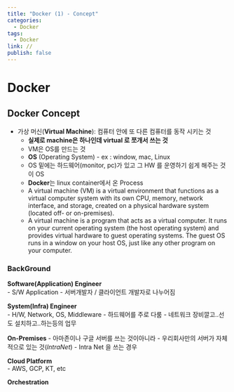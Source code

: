 ```yaml
---
title: "Docker (1) - Concept"
categories:
  - Docker
tags:
  - Docker
link: //
publish: false
---
```


# Docker

## Docker Concept
- 가상 머신(**Virtual Machine**): 컴퓨터 안에 또 다른 컴퓨터를 동작 시키는 것  
    - **실제로 machine은 하나인데 virtual 로 쪼개서 쓰는 것**
    - VM은 OS를 만드는 것  
    - **OS** (Operating System) - ex : window, mac, Linux
    - OS 밑에는 하드웨어(monitor, pc)가 있고 그 HW 를 운영하기 쉽게 해주는 것이 OS
    - **Docker**는 linux container에서 온 Process
    - A virtual machine (VM) is a virtual environment that functions as a virtual computer system with its own CPU, memory, network interface, and storage, created on a physical hardware system (located off- or on-premises).
    - A virtual machine is a program that acts as a virtual computer. It runs on your current operating system (the host operating system) and provides virtual hardware to guest operating systems. The guest OS runs in a window on your host OS, just like any other program on your computer.

### BackGround
**Software(Application) Engineer**  
    - S/W Application - 서버개발자 / 클라이언트 개발자로 나누어짐

**System(Infra) Engineer**  
    - H/W, Network, OS, Middleware
    - 하드웨어를 주로 다룸
    - 네트워크 장비깔고..선도 설치하고..하는등의 업무

**On-Premises**
    - 아마존이나 구글 서버를 쓰는 것이아니라
    - 우리회사만의 서버가 자체적으로 있는 것(*IntraNet*)
        - Intra Net 을 쓰는 경우

**Cloud Platform**  
    - AWS, GCP, KT, etc

**Orchestration**  
